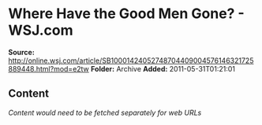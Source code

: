 # Where Have the Good Men Gone? - WSJ.com

**Source:** http://online.wsj.com/article/SB10001424052748704409004576146321725889448.html?mod=e2tw
**Folder:** Archive
**Added:** 2011-05-31T01:21:01




## Content
*Content would need to be fetched separately for web URLs*
